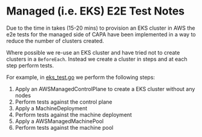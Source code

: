 # Managed (i.e. EKS) E2E Test Notes

Due to the time in takes (15-20 mins) to provision an EKS cluster in AWS the e2e tests for the managed side of CAPA have been implemented in a way to reduce the number of clusters created.

Where possible we re-use an EKS cluster and have tried not to create clusters in a `BeforeEach`. Instead we create a cluster in steps and at each step perform tests.

For example, in [eks_test.go](eks_test.go) we perform the following steps:

1. Apply an AWSManagedControlPlane to create a EKS cluster without any nodes
2. Perform tests against the control plane
3. Apply a MachineDeployment
4. Perform tests against the machine deployment
5. Apply a AWSManagedMachinePool
6. Perform tests against the machine pool